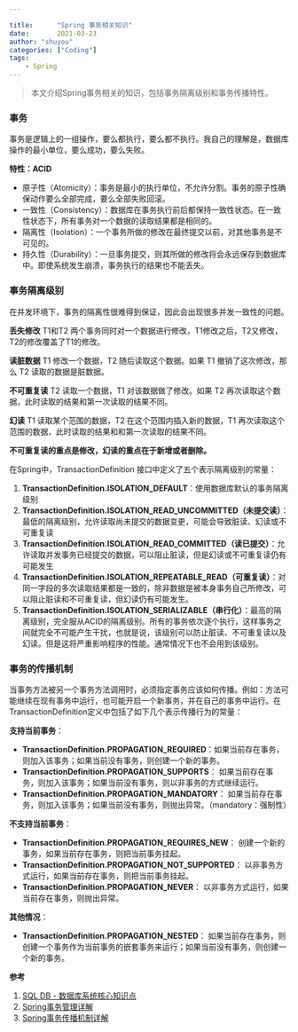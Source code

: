 ```yaml
---

title:      "Spring 事务相关知识"
date:       2021-03-23
author: "shuyou"
categories: ["Coding"]
tags:
    - Spring
---
```


>本文介绍Spring事务相关的知识，包括事务隔离级别和事务传播特性。

### 事务
事务是逻辑上的一组操作，要么都执行，要么都不执行。我自己的理解是，数据库操作的最小单位，要么成功，要么失败。

**特性：ACID**

 - 原子性（Atomicity）：事务是最小的执行单位，不允许分割。事务的原子性确保动作要么全部完成，要么全部失败回滚。
 - 一致性（Consistency）：数据库在事务执行前后都保持一致性状态。在一致性状态下，所有事务对一个数据的读取结果都是相同的。
 - 隔离性（Isolation）：一个事务所做的修改在最终提交以前，对其他事务是不可见的。
 - 持久性（Durability）：一旦事务提交，则其所做的修改将会永远保存到数据库中。即使系统发生崩溃，事务执行的结果也不能丢失。

### 事务隔离级别
在并发环境下，事务的隔离性很难得到保证，因此会出现很多并发一致性的问题。

**丢失修改**
T1和T2 两个事务同时对一个数据进行修改，T1修改之后，T2又修改，T2的修改覆盖了T1的修改。

**读脏数据**
T1 修改一个数据，T2 随后读取这个数据。如果 T1 撤销了这次修改，那么 T2 读取的数据是脏数据。

**不可重复读**
T2 读取一个数据，T1 对该数据做了修改。如果 T2 再次读取这个数据，此时读取的结果和第一次读取的结果不同。

**幻读**
T1 读取某个范围的数据，T2 在这个范围内插入新的数据，T1 再次读取这个范围的数据，此时读取的结果和和第一次读取的结果不同。

**不可重复读的重点是修改，幻读的重点在于新增或者删除。**

在Spring中，TransactionDefinition 接口中定义了五个表示隔离级别的常量：

 1. **TransactionDefinition.ISOLATION_DEFAULT**：使用数据库默认的事务隔离级别
 2. **TransactionDefinition.ISOLATION_READ_UNCOMMITTED（未提交读）**：最低的隔离级别，允许读取尚未提交的数据变更，可能会导致脏读、幻读或不可重复读
 3. **TransactionDefinition.ISOLATION_READ_COMMITTED（读已提交）**：允许读取并发事务已经提交的数据，可以阻止脏读，但是幻读或不可重复读仍有可能发生
 4. **TransactionDefinition.ISOLATION_REPEATABLE_READ（可重复读）**：对同一字段的多次读取结果都是一致的，除非数据是被本身事务自己所修改，可以阻止脏读和不可重复读，但幻读仍有可能发生。
 5. **TransactionDefinition.ISOLATION_SERIALIZABLE（串行化）**：最高的隔离级别，完全服从ACID的隔离级别。所有的事务依次逐个执行，这样事务之间就完全不可能产生干扰，也就是说，该级别可以防止脏读、不可重复读以及幻读。但是这将严重影响程序的性能。通常情况下也不会用到该级别。

### 事务的传播机制
当事务方法被另一个事务方法调用时，必须指定事务应该如何传播。例如：方法可能继续在现有事务中运行，也可能开启一个新事务，并在自己的事务中运行。在TransactionDefinition定义中包括了如下几个表示传播行为的常量：

**支持当前事务**：

 - **TransactionDefinition.PROPAGATION_REQUIRED**：如果当前存在事务，则加入该事务；如果当前没有事务，则创建一个新的事务。
 - **TransactionDefinition.PROPAGATION_SUPPORTS**： 如果当前存在事务，则加入该事务；如果当前没有事务，则以非事务的方式继续运行。
 - **TransactionDefinition.PROPAGATION_MANDATORY**： 如果当前存在事务，则加入该事务；如果当前没有事务，则抛出异常。（mandatory：强制性）

**不支持当前事务**：

 - **TransactionDefinition.PROPAGATION_REQUIRES_NEW**： 创建一个新的事务，如果当前存在事务，则把当前事务挂起。
 - **TransactionDefinition.PROPAGATION_NOT_SUPPORTED**： 以非事务方式运行，如果当前存在事务，则把当前事务挂起。
 - **TransactionDefinition.PROPAGATION_NEVER**： 以非事务方式运行，如果当前存在事务，则抛出异常。

**其他情况**：

 - **TransactionDefinition.PROPAGATION_NESTED**： 如果当前存在事务，则创建一个事务作为当前事务的嵌套事务来运行；如果当前没有事务，则创建一个新的事务。


**参考**

 1. [SQL DB - 数据库系统核心知识点](https://www.pdai.tech/md/db/sql/sql-db-theory.html)
 2. [Spring事务管理详解](https://juejin.cn/post/6844903608224333838)
 3. [Spring事务传播机制详解](https://blog.csdn.net/qq_26323323/article/details/81908955?utm_medium=distribute.pc_relevant_t0.none-task-blog-2~default~BlogCommendFromMachineLearnPai2~default-1.control&dist_request_id=1328679.64251.16164914922937405&depth_1-utm_source=distribute.pc_relevant_t0.none-task-blog-2~default~BlogCommendFromMachineLearnPai2~default-1.control)
